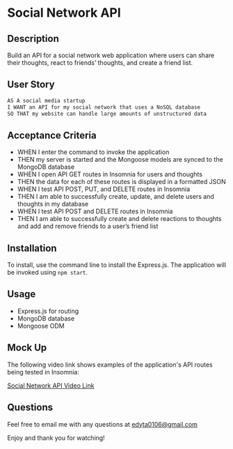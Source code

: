 # Social Network API

## Description

Build an API for a social network web application where users can share their thoughts, react to friends’ thoughts, and create a friend list.

## User Story

```md
AS A social media startup
I WANT an API for my social network that uses a NoSQL database
SO THAT my website can handle large amounts of unstructured data
```

## Acceptance Criteria

- WHEN I enter the command to invoke the application
- THEN my server is started and the Mongoose models are synced to the MongoDB database
- WHEN I open API GET routes in Insomnia for users and thoughts
- THEN the data for each of these routes is displayed in a formatted JSON
- WHEN I test API POST, PUT, and DELETE routes in Insomnia
- THEN I am able to successfully create, update, and delete users and thoughts in my database
- WHEN I test API POST and DELETE routes in Insomnia
- THEN I am able to successfully create and delete reactions to thoughts and add and remove friends to a user’s friend list

## Installation

To install, use the command line to install the Express.js. The application will be invoked using `npm start`.

## Usage

- Express.js for routing
- MongoDB database
- Mongoose ODM

## Mock Up

The following video link shows examples of the application's API routes being tested in Insomnia:

[Social Network API Video Link]()

## Questions

Feel free to email me with any questions at edyta0106@gmail.com

Enjoy and thank you for watching!
